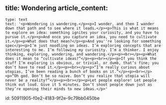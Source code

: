 title: Wondering
article_content:
  -
    type: text
    text: '<p>Wondering is wandering.</p><p>I wonder, and then I wander down that path and to see where it leads.</p><p>This is what it means to explore an idea: something ignites your curiosity, and you have to pursue it.</p><p>And once you capture an idea, you need to cultivate it.</p><p>What does that mean?</p><p>And you''re looking for something spec</p><p>I’m just noodling on ideas. I’m exploring concepts that are interesting to me. I’m following my curiosity. I’m a thinker. I enjoy thinking, exploring, wondering, and wandering.</p><p><br></p><p>What does it mean to “cultivate ideas?”</p><p><br></p><p>If you think the stuff I’m exploring is obvious, or trivial, or dumb, that’s fine; you don’t have to read it.</p><p><br></p><p>“I’m really curious about utopias, I’ve been reading a bunch of books on it.”</p><p><br></p><p>“Oh god. Don’t be so naive. Don’t you realize that utopia will never be a reality?”</p><p><br></p><p>Let people explore! Let people think out loud. Give it 5 minutes. Don’t shoot people down just as they’re opening their minds to new ideas.</p>'
id: 50911905-f0e2-4183-9f2e-9c79bb0450be

